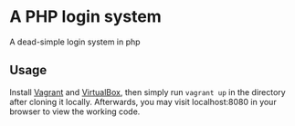 # A PHP login system

A dead-simple login system in php

## Usage

Install [Vagrant](https://www.vagrantup.com/downloads.html) and [VirtualBox](https://www.virtualbox.org/wiki/Downloads), then simply run `vagrant up` in the directory after cloning it locally.
Afterwards, you may visit localhost:8080 in your browser to view the working code.
